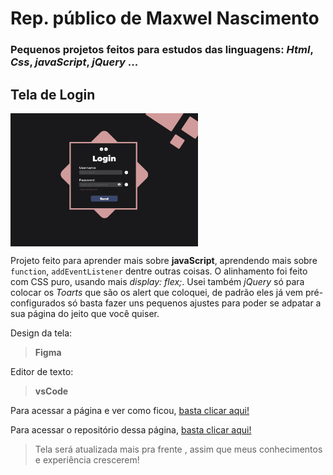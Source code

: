 # Rep. público de Maxwel Nascimento

### Pequenos projetos feitos para estudos das linguagens: *Html*, *Css*, *javaScript*, *jQuery* ...

## Tela de Login

<img align="center" src="images/telaDeLogin.jpg" width="300">

Projeto feito para aprender mais sobre **javaScript**, aprendendo mais sobre ```function```, ```addEventListener``` dentre outras coisas.
O alinhamento foi feito com CSS puro, usando mais *display: flex;*. Usei também *jQuery* só para colocar os *Toarts* que são os alert que coloquei, de padrão eles já vem pré-configurados só basta fazer uns pequenos ajustes para poder se adpatar a sua página do jeito que você quiser.

Design da tela:
> **Figma**

Editor de texto:
> **vsCode**

Para acessar a página e ver como ficou, [basta clicar aqui!](https://maxwelnascimento.github.io/telaDeLogin/)

Para acessar o repositório dessa página, [basta clicar aqui!](https://github.com/MaxwelNascimento/telaDeLogin)

> Tela será atualizada mais pra frente , assim que meus conhecimentos e experiência crescerem!


